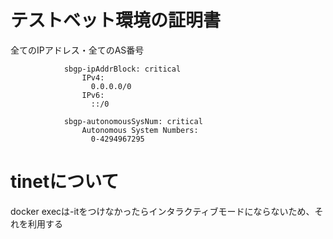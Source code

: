 # テストベット環境の証明書
全てのIPアドレス・全てのAS番号
```
            sbgp-ipAddrBlock: critical
                IPv4:
                  0.0.0.0/0
                IPv6:
                  ::/0

            sbgp-autonomousSysNum: critical
                Autonomous System Numbers:
                  0-4294967295
```

# tinetについて
docker execは-itをつけなかったらインタラクティブモードにならないため、それを利用する

